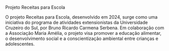 Projeto Receitas para Escola

O projeto Receitas para Escola, desenvolvido em 2024, surge como uma iniciativa do programa de atividades extensionistas da Universidade Cruzeiro do Sul, por Bruno Ricardo Carmena Serbena.
Em colaboração com a Associação Maria Amélia, o projeto visa promover a educação alimentar, o desenvolvimento social e a conscientização ambiental entre crianças e adolescentes.
